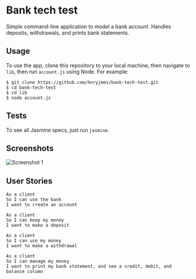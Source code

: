 # Bank tech test

Simple command-line application to model a bank account. Handles deposits, withdrawals, and prints bank statements.

## Usage

To use the app, clone this repository to your local machine, then navigate to `lib`, then run `account.js` using Node. For example:

```shell
$ git clone https://github.com/hnryjmes/bank-tech-test.git
$ cd bank-tech-test
$ cd lib
$ node account.js
```

## Tests

To see all Jasmine specs, just run `jasmine`.

## Screenshots

![Screenshot 1](./images/screenshot.png)

## User Stories

```
As a client
So I can use the bank
I want to create an account

As a client
So I can keep my money
I want to make a deposit

As a client
So I can use my money
I want to make a withdrawal

As a client
So I can manage my money
I want to print my bank statement, and see a credit, debit, and balance column
```
